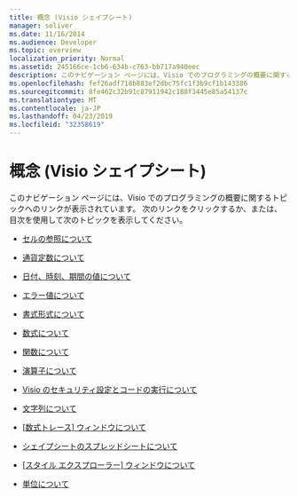 ```yaml
---
title: 概念 (Visio シェイプシート)
manager: soliver
ms.date: 11/16/2014
ms.audience: Developer
ms.topic: overview
localization_priority: Normal
ms.assetid: 245166ce-1cb6-634b-c763-bb717a940eec
description: このナビゲーション ページには、Visio でのプログラミングの概要に関するトピックへのリンクが表示されています。 次のリンクをクリックするか、または、目次を使用して次のトピックを表示してください。
ms.openlocfilehash: fef26adf718b883ef2dbc75fc1f3b9cf1b143386
ms.sourcegitcommit: 8fe462c32b91c87911942c188f3445e85a54137c
ms.translationtype: MT
ms.contentlocale: ja-JP
ms.lasthandoff: 04/23/2019
ms.locfileid: "32358619"
---
```

# <a name="concepts-visio-shapesheet"></a>概念 (Visio シェイプシート)

このナビゲーション ページには、Visio でのプログラミングの概要に関するトピックへのリンクが表示されています。 次のリンクをクリックするか、または、目次を使用して次のトピックを表示してください。
  
- [セルの参照について](about-cell-references.md)
    
- [通貨定数について](about-currency-constants.md)
    
- [日付、時刻、期間の値について](about-date-time-and-duration-values.md)
    
- [エラー値について](about-error-values.md)
    
- [書式形式について](about-format-pictures.md)
    
- [数式について](about-formulas.md)
    
- [関数について](about-functions.md)
    
- [演算子について](about-operators.md)
    
- [Visio のセキュリティ設定とコードの実行について](about-security-settings-and-running-code-in-visio-shapesheet.md)
    
- [文字列について](about-strings.md)
    
- [[数式トレース] ウィンドウについて](about-the-formula-tracing-window.md)
    
- [シェイプシートのスプレッドシートについて](about-the-shapesheet-spreadsheet.md)
    
- [[スタイル エクスプローラー] ウィンドウについて](about-the-style-explorer-window.md)
    
- [単位について](about-units-of-measure-visio-shapesheet-reference.md)
    

